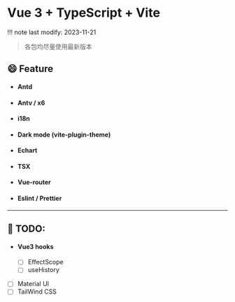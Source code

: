 # Vue 3 + TypeScript + Vite

!!! note last modify: 2023-11-21

> 各包均尽量使用最新版本

## :smile: Feature

- #### Antd
- #### Antv / x6
- #### i18n
- #### Dark mode (vite-plugin-theme)
- #### Echart
- #### TSX
- #### Vue-router
- #### Eslint / Prettier

---

## :car: TODO:

- #### Vue3 hooks
  - [ ] EffectScope
  - [ ] useHistory
- [ ] Material UI
- [ ] TailWind CSS
